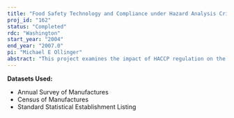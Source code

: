 ```yaml
---
title: "Food Safety Technology and Compliance under Hazard Analysis Critical Control Point Regulation"
proj_id: "162"
status: "Completed"
rdc: "Washington"
start_year: "2004"
end_year: "2007.0"
pi: "Michael E Ollinger"
abstract: "This project examines the impact of HACCP regulation on the meat and poultry industry and the adoption and use of food safety technologies and methods.  After first matching outside data sets with Census data, this project will examine the 1) characteristics of food safety innovation adopters,2) impact of food safety innovations and plant technology on pathogen-reduction, 3) marginal benefits and costs of HACCP practices, 4) plant exits under HACCP regulation, 5) impact of HACCP plans and food safety innovations on plant costs.  "
---
```


**Datasets Used:**

  - Annual Survey of Manufactures 
  - Census of Manufactures 
  - Standard Statistical Establishment Listing 

